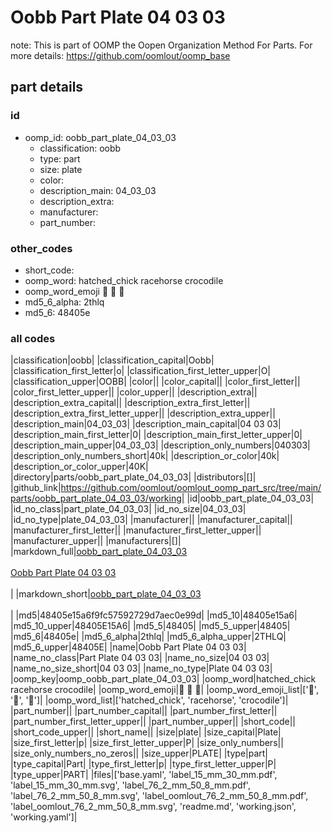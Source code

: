 # Oobb Part Plate 04 03 03  

note: This is part of OOMP the Oopen Organization Method For Parts. For more details: https://github.com/oomlout/oomp_base

##  part details





### id
* oomp_id: oobb_part_plate_04_03_03
  * classification: oobb
  * type: part
  * size: plate
  * color: 
  * description_main: 04_03_03
  * description_extra: 
  * manufacturer: 
  * part_number: 

### other_codes
* short_code: 
* oomp_word: hatched_chick racehorse crocodile
* oomp_word_emoji :hatched_chick: :racehorse: :crocodile:
* md5_6_alpha: 2thlq
* md5_6: 48405e

### all codes 
|classification|oobb|
|classification_capital|Oobb|
|classification_first_letter|o|
|classification_first_letter_upper|O|
|classification_upper|OOBB|
|color||
|color_capital||
|color_first_letter||
|color_first_letter_upper||
|color_upper||
|description_extra||
|description_extra_capital||
|description_extra_first_letter||
|description_extra_first_letter_upper||
|description_extra_upper||
|description_main|04_03_03|
|description_main_capital|04 03 03|
|description_main_first_letter|0|
|description_main_first_letter_upper|0|
|description_main_upper|04_03_03|
|description_only_numbers|040303|
|description_only_numbers_short|40k|
|description_or_color|40k|
|description_or_color_upper|40K|
|directory|parts/oobb_part_plate_04_03_03|
|distributors|[]|
|github_link|https://github.com/oomlout/oomlout_oomp_part_src/tree/main/parts/oobb_part_plate_04_03_03/working|
|id|oobb_part_plate_04_03_03|
|id_no_class|part_plate_04_03_03|
|id_no_size|04_03_03|
|id_no_type|plate_04_03_03|
|manufacturer||
|manufacturer_capital||
|manufacturer_first_letter||
|manufacturer_first_letter_upper||
|manufacturer_upper||
|manufacturers|[]|
|markdown_full|[oobb_part_plate_04_03_03](https://github.com/oomlout/oomlout_oomp_part_src/tree/main/parts/oobb_part_plate_04_03_03/working)<br>[](https://github.com/oomlout/oomlout_oomp_part_src/tree/main/parts/oobb_part_plate_04_03_03/working)<br>[Oobb Part Plate 04 03 03](https://github.com/oomlout/oomlout_oomp_part_src/tree/main/parts/oobb_part_plate_04_03_03/working)<br><br>|
|markdown_short|[oobb_part_plate_04_03_03](https://github.com/oomlout/oomlout_oomp_part_src/tree/main/parts/oobb_part_plate_04_03_03/working)<br><br>|
|md5|48405e15a6f9fc57592729d7aec0e99d|
|md5_10|48405e15a6|
|md5_10_upper|48405E15A6|
|md5_5|48405|
|md5_5_upper|48405|
|md5_6|48405e|
|md5_6_alpha|2thlq|
|md5_6_alpha_upper|2THLQ|
|md5_6_upper|48405E|
|name|Oobb Part Plate 04 03 03|
|name_no_class|Part Plate 04 03 03|
|name_no_size|04 03 03|
|name_no_size_short|04 03 03|
|name_no_type|Plate 04 03 03|
|oomp_key|oomp_oobb_part_plate_04_03_03|
|oomp_word|hatched_chick racehorse crocodile|
|oomp_word_emoji|:hatched_chick: :racehorse: :crocodile:|
|oomp_word_emoji_list|[':hatched_chick:', ':racehorse:', ':crocodile:']|
|oomp_word_list|['hatched_chick', 'racehorse', 'crocodile']|
|part_number||
|part_number_capital||
|part_number_first_letter||
|part_number_first_letter_upper||
|part_number_upper||
|short_code||
|short_code_upper||
|short_name||
|size|plate|
|size_capital|Plate|
|size_first_letter|p|
|size_first_letter_upper|P|
|size_only_numbers||
|size_only_numbers_no_zeros||
|size_upper|PLATE|
|type|part|
|type_capital|Part|
|type_first_letter|p|
|type_first_letter_upper|P|
|type_upper|PART|
|files|['base.yaml', 'label_15_mm_30_mm.pdf', 'label_15_mm_30_mm.svg', 'label_76_2_mm_50_8_mm.pdf', 'label_76_2_mm_50_8_mm.svg', 'label_oomlout_76_2_mm_50_8_mm.pdf', 'label_oomlout_76_2_mm_50_8_mm.svg', 'readme.md', 'working.json', 'working.yaml']|
